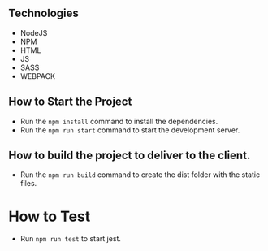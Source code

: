 ## Technologies 
- NodeJS
- NPM
- HTML
- JS 
- SASS
- WEBPACK

## How to Start the Project

- Run the `npm install` command to install the dependencies. 
- Run the `npm run start` command to start the development server.

## How to build the project to deliver to the client.
- Run the `npm run build` command to create the dist folder with the static files.

# How to Test
- Run `npm run test` to start jest.


